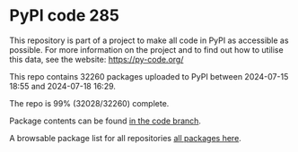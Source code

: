 # PyPI code 285

This repository is part of a project to make all code in PyPI as accessible as possible. For more information 
on the project and to find out how to utilise this data, see the website: https://py-code.org/

This repo contains 32260 packages uploaded to PyPI between 
2024-07-15 18:55 and 2024-07-18 16:29.

The repo is 99% (32028/32260) complete.

Package contents can be found [in the code branch](https://github.com/pypi-data/pypi-mirror-285/tree/code/packages).

A browsable package list for all repositories [all packages here](https://py-code.org/repositories/pypi-mirror-285).


